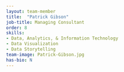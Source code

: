 ```yaml
---
layout: team-member
title:  "Patrick Gibson"
job-title: Managing Consultant
order: 8
skills:
- Data, Analytics, & Information Technology
- Data Visualization
- Data Storytelling
team-image: Patrick-Gibson.jpg
has-bio: N
---
```

